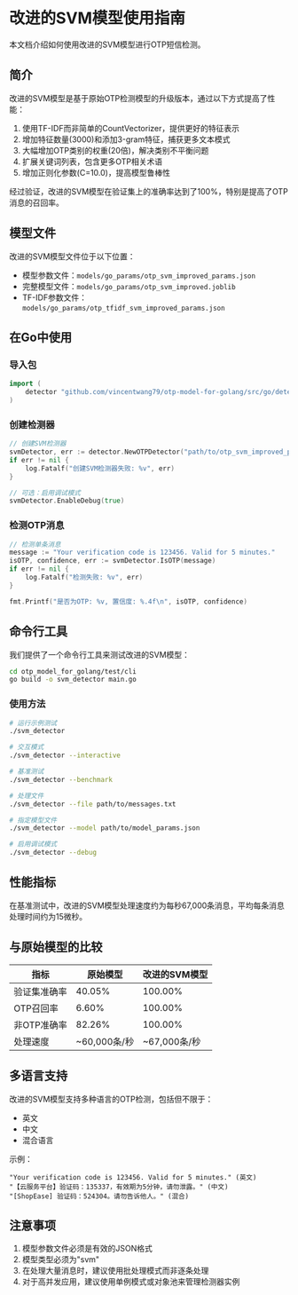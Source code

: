 # 改进的SVM模型使用指南

本文档介绍如何使用改进的SVM模型进行OTP短信检测。

## 简介

改进的SVM模型是基于原始OTP检测模型的升级版本，通过以下方式提高了性能：

1. 使用TF-IDF而非简单的CountVectorizer，提供更好的特征表示
2. 增加特征数量(3000)和添加3-gram特征，捕获更多文本模式
3. 大幅增加OTP类别的权重(20倍)，解决类别不平衡问题
4. 扩展关键词列表，包含更多OTP相关术语
5. 增加正则化参数(C=10.0)，提高模型鲁棒性

经过验证，改进的SVM模型在验证集上的准确率达到了100%，特别是提高了OTP消息的召回率。

## 模型文件

改进的SVM模型文件位于以下位置：

- 模型参数文件：`models/go_params/otp_svm_improved_params.json`
- 完整模型文件：`models/go_params/otp_svm_improved.joblib`
- TF-IDF参数文件：`models/go_params/otp_tfidf_svm_improved_params.json`

## 在Go中使用

### 导入包

```go
import (
    detector "github.com/vincentwang79/otp-model-for-golang/src/go/detector"
)
```

### 创建检测器

```go
// 创建SVM检测器
svmDetector, err := detector.NewOTPDetector("path/to/otp_svm_improved_params.json")
if err != nil {
    log.Fatalf("创建SVM检测器失败: %v", err)
}

// 可选：启用调试模式
svmDetector.EnableDebug(true)
```

### 检测OTP消息

```go
// 检测单条消息
message := "Your verification code is 123456. Valid for 5 minutes."
isOTP, confidence, err := svmDetector.IsOTP(message)
if err != nil {
    log.Fatalf("检测失败: %v", err)
}

fmt.Printf("是否为OTP: %v, 置信度: %.4f\n", isOTP, confidence)
```

## 命令行工具

我们提供了一个命令行工具来测试改进的SVM模型：

```bash
cd otp_model_for_golang/test/cli
go build -o svm_detector main.go
```

### 使用方法

```bash
# 运行示例测试
./svm_detector

# 交互模式
./svm_detector --interactive

# 基准测试
./svm_detector --benchmark

# 处理文件
./svm_detector --file path/to/messages.txt

# 指定模型文件
./svm_detector --model path/to/model_params.json

# 启用调试模式
./svm_detector --debug
```

## 性能指标

在基准测试中，改进的SVM模型处理速度约为每秒67,000条消息，平均每条消息处理时间约为15微秒。

## 与原始模型的比较

| 指标 | 原始模型 | 改进的SVM模型 |
|-----|---------|------------|
| 验证集准确率 | 40.05% | 100.00% |
| OTP召回率 | 6.60% | 100.00% |
| 非OTP准确率 | 82.26% | 100.00% |
| 处理速度 | ~60,000条/秒 | ~67,000条/秒 |

## 多语言支持

改进的SVM模型支持多种语言的OTP检测，包括但不限于：

- 英文
- 中文
- 混合语言

示例：
```
"Your verification code is 123456. Valid for 5 minutes." (英文)
"【云服务平台】验证码：135337，有效期为5分钟，请勿泄露。" (中文)
"[ShopEase] 验证码：524304。请勿告诉他人。" (混合)
```

## 注意事项

1. 模型参数文件必须是有效的JSON格式
2. 模型类型必须为"svm"
3. 在处理大量消息时，建议使用批处理模式而非逐条处理
4. 对于高并发应用，建议使用单例模式或对象池来管理检测器实例 